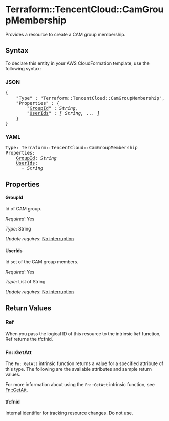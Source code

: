 # Terraform::TencentCloud::CamGroupMembership

Provides a resource to create a CAM group membership.

## Syntax

To declare this entity in your AWS CloudFormation template, use the following syntax:

### JSON

<pre>
{
    "Type" : "Terraform::TencentCloud::CamGroupMembership",
    "Properties" : {
        "<a href="#groupid" title="GroupId">GroupId</a>" : <i>String</i>,
        "<a href="#userids" title="UserIds">UserIds</a>" : <i>[ String, ... ]</i>
    }
}
</pre>

### YAML

<pre>
Type: Terraform::TencentCloud::CamGroupMembership
Properties:
    <a href="#groupid" title="GroupId">GroupId</a>: <i>String</i>
    <a href="#userids" title="UserIds">UserIds</a>: <i>
      - String</i>
</pre>

## Properties

#### GroupId

Id of CAM group.

_Required_: Yes

_Type_: String

_Update requires_: [No interruption](https://docs.aws.amazon.com/AWSCloudFormation/latest/UserGuide/using-cfn-updating-stacks-update-behaviors.html#update-no-interrupt)

#### UserIds

Id set of the CAM group members.

_Required_: Yes

_Type_: List of String

_Update requires_: [No interruption](https://docs.aws.amazon.com/AWSCloudFormation/latest/UserGuide/using-cfn-updating-stacks-update-behaviors.html#update-no-interrupt)

## Return Values

### Ref

When you pass the logical ID of this resource to the intrinsic `Ref` function, Ref returns the tfcfnid.

### Fn::GetAtt

The `Fn::GetAtt` intrinsic function returns a value for a specified attribute of this type. The following are the available attributes and sample return values.

For more information about using the `Fn::GetAtt` intrinsic function, see [Fn::GetAtt](https://docs.aws.amazon.com/AWSCloudFormation/latest/UserGuide/intrinsic-function-reference-getatt.html).

#### tfcfnid

Internal identifier for tracking resource changes. Do not use.

